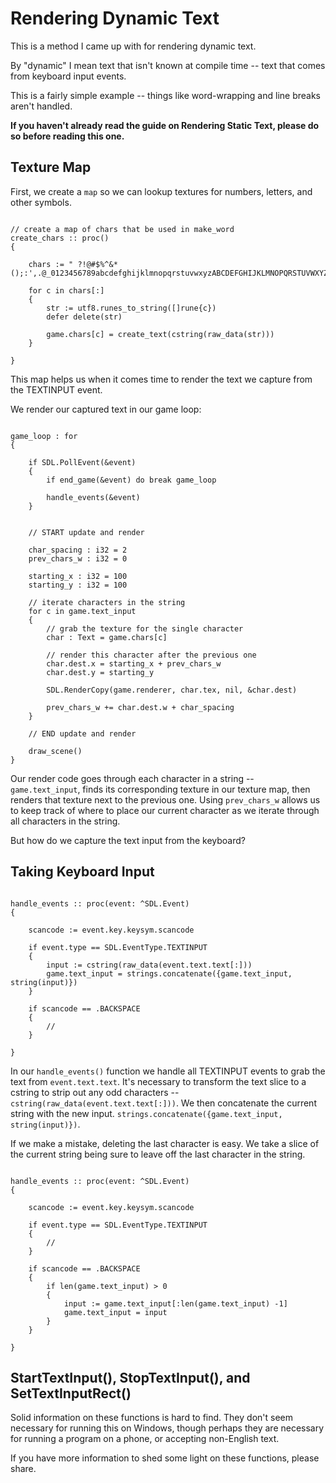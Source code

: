 # Rendering Dynamic Text

This is a method I came up with for rendering dynamic text.

By "dynamic" I mean text that isn't known at compile time -- text that comes from keyboard input events.

This is a fairly simple example -- things like word-wrapping and line breaks aren't handled.

**If you haven't already read the guide on Rendering Static Text, please do so before reading this one.**

## Texture Map

First, we create a `map` so we can lookup textures for numbers, letters, and other symbols.

```odin

// create a map of chars that be used in make_word
create_chars :: proc()
{

	chars := " ?!@#$%^&*();:',.@_0123456789abcdefghijklmnopqrstuvwxyzABCDEFGHIJKLMNOPQRSTUVWXYZ"

	for c in chars[:]
	{
		str := utf8.runes_to_string([]rune{c})
		defer delete(str)

		game.chars[c] = create_text(cstring(raw_data(str)))
	}

}

```

This map helps us when it comes time to render the text we capture from the TEXTINPUT event.

We render our captured text in our game loop:

```odin

game_loop : for
{

	if SDL.PollEvent(&event)
	{
		if end_game(&event) do break game_loop

		handle_events(&event)
	}


	// START update and render

	char_spacing : i32 = 2
	prev_chars_w : i32 = 0

	starting_x : i32 = 100
	starting_y : i32 = 100

	// iterate characters in the string
	for c in game.text_input
	{
		// grab the texture for the single character
		char : Text = game.chars[c]

		// render this character after the previous one
		char.dest.x = starting_x + prev_chars_w
		char.dest.y = starting_y

		SDL.RenderCopy(game.renderer, char.tex, nil, &char.dest)

		prev_chars_w += char.dest.w + char_spacing
	}

	// END update and render

	draw_scene()
}

```

Our render code goes through each character in a string -- `game.text_input`, finds its corresponding texture in our texture map, then renders that texture next to the previous one. Using `prev_chars_w` allows us to keep track of where to place our current character as we iterate through all characters in the string.

But how do we capture the text input from the keyboard?

## Taking Keyboard Input

```odin

handle_events :: proc(event: ^SDL.Event)
{

	scancode := event.key.keysym.scancode

	if event.type == SDL.EventType.TEXTINPUT
	{
		input := cstring(raw_data(event.text.text[:]))
		game.text_input = strings.concatenate({game.text_input, string(input)})
	}

	if scancode == .BACKSPACE
	{
		//
	}

}

```

In our `handle_events()` function we handle all TEXTINPUT events to grab the text from `event.text.text`. It's necessary to transform the text slice to a cstring to strip out any odd characters -- `cstring(raw_data(event.text.text[:]))`. We then concatenate the current string with the new input. `strings.concatenate({game.text_input, string(input)})`.

If we make a mistake, deleting the last character is easy. We take a slice of the current string being sure to leave off the last character in the string.

```odin

handle_events :: proc(event: ^SDL.Event)
{

	scancode := event.key.keysym.scancode

	if event.type == SDL.EventType.TEXTINPUT
	{
		//
	}

	if scancode == .BACKSPACE
	{
		if len(game.text_input) > 0
		{
			input := game.text_input[:len(game.text_input) -1]
			game.text_input = input
		}
	}

}

```

## StartTextInput(), StopTextInput(), and SetTextInputRect()

Solid information on these functions is hard to find. They don't seem necessary for running this on Windows, though perhaps they are necessary for running a program on a phone, or accepting non-English text.

If you have more information to shed some light on these functions, please share.